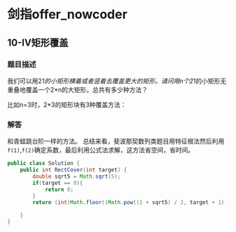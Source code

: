 # 剑指offer_nowcoder

## 10-IV矩形覆盖

### 题目描述

我们可以用2*1的小矩形横着或者竖着去覆盖更大的矩形。请问用n个2*1的小矩形无重叠地覆盖一个2*n的大矩形，总共有多少种方法？

比如n=3时，2*3的矩形块有3种覆盖方法：

### 解答

和青蛙跳台阶一样的方法。
总结来看，斐波那契数列类题目用特征根法然后利用`f(1)`,`f(2)`确定系数，最后利用公式法求解，这方法省空间，省时间。

```java
public class Solution {
    public int RectCover(int target) {
        double sqrt5 = Math.sqrt(5);
        if(target == 0){
            return 0;
        }
        return (int)Math.floor((Math.pow((1 + sqrt5) / 2, target + 1) - Math.pow((1 - sqrt5) / 2, target + 1)) / sqrt5);

    }
}
```
